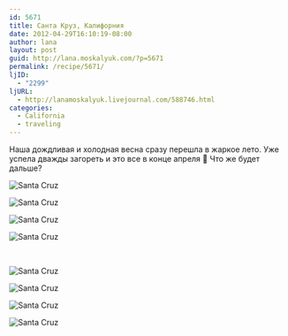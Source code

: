 ```yaml
---
id: 5671
title: Санта Круз, Калифорния
date: 2012-04-29T16:10:19-08:00
author: lana
layout: post
guid: http://lana.moskalyuk.com/?p=5671
permalink: /recipe/5671/
ljID:
  - "2299"
ljURL:
  - http://lanamoskalyuk.livejournal.com/588746.html
categories:
  - California
  - traveling
---
```

Наша дождливая и холодная весна сразу перешла в жаркое лето. Уже успела дважды загореть и это все в конце апреля 🙂 Что же будет дальше?

![Santa Cruz](http://farm8.staticflickr.com/7082/6980114596_34ffdfdb24_z.jpg) 

![Santa Cruz](http://farm9.staticflickr.com/8159/7126197811_79d3ee5dea_z.jpg) 

![Santa Cruz](http://farm8.staticflickr.com/7104/6980105370_8f62258a30_z.jpg) 

![Santa Cruz](http://farm8.staticflickr.com/7244/6980108342_386d9d25e5_z.jpg) 

&nbsp;

<!--more-->

![Santa Cruz](http://farm8.staticflickr.com/7243/7126199633_e39e3bb84d_z.jpg) 

![Santa Cruz](http://farm8.staticflickr.com/7260/7126194387_a83847af53_z.jpg) 

![Santa Cruz](http://farm8.staticflickr.com/7209/6980097382_8ac9a69718_z.jpg) 

![Santa Cruz](http://farm8.staticflickr.com/7135/7126191415_4d75ec6d40_z.jpg)